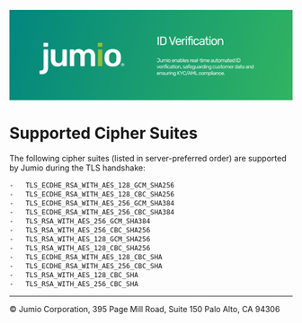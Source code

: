 ![Jumio](/images/Jumio-ID-Verification-Banner.png)

# Supported Cipher Suites

The following cipher suites (listed in server-preferred order) are supported by Jumio during the TLS handshake:

```
-	TLS_ECDHE_RSA_WITH_AES_128_GCM_SHA256
-	TLS_ECDHE_RSA_WITH_AES_128_CBC_SHA256
-	TLS_ECDHE_RSA_WITH_AES_256_GCM_SHA384
-	TLS_ECDHE_RSA_WITH_AES_256_CBC_SHA384
-	TLS_RSA_WITH_AES_256_GCM_SHA384
-	TLS_RSA_WITH_AES_256_CBC_SHA256
-	TLS_RSA_WITH_AES_128_GCM_SHA256
-	TLS_RSA_WITH_AES_128_CBC_SHA256
-	TLS_ECDHE_RSA_WITH_AES_128_CBC_SHA
-	TLS_ECDHE_RSA_WITH_AES_256_CBC_SHA
-	TLS_RSA_WITH_AES_128_CBC_SHA
-	TLS_RSA_WITH_AES_256_CBC_SHA
```

---
&copy; Jumio Corporation, 395 Page Mill Road, Suite 150 Palo Alto, CA 94306
